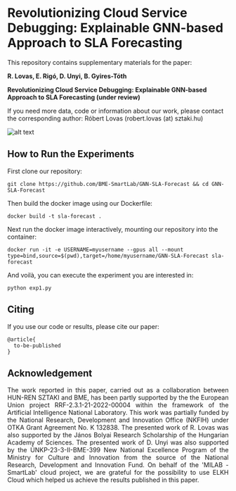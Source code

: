 # Revolutionizing Cloud Service Debugging: Explainable GNN-based Approach to SLA Forecasting

This repository contains supplementary materials for the paper:

<b>
  R. Lovas, E. Rigó, D. Unyi, B. Gyires-Tóth
  
  Revolutionizing Cloud Service Debugging: Explainable GNN-based Approach to SLA Forecasting (under review)
</b>

If you need more data, code or information about our work, please contact the corresponding author: Róbert Lovas (robert.lovas (at) sztaki.hu)

![alt text](https://github.com/BME-SmartLab/GNN-SLA-Forecast/blob/main/dataflow.png)

## How to Run the Experiments

First clone our repository:
```
git clone https://github.com/BME-SmartLab/GNN-SLA-Forecast && cd GNN-SLA-Forecast
```
Then build the docker image using our Dockerfile:
```
docker build -t sla-forecast .
```
Next run the docker image interactively, mounting our repository into the container:
```
docker run -it -e USERNAME=myusername --gpus all --mount type=bind,source=$(pwd),target=/home/myusername/GNN-SLA-Forecast sla-forecast
```
And voilà, you can execute the experiment you are interested in:
```
python exp1.py
```

## Citing

If you use our code or results, please cite our paper: 

```
@article{
  to-be-published
}

```

## Acknowledgement

<p align="justify">
  The work reported in this paper, carried out as a collaboration between HUN-REN SZTAKI and BME, has been partly supported by the the European Union project RRF-2.3.1-21-2022-00004 within the framework of the Artificial Intelligence National Laboratory.
  This work was partially funded by the National Research, Development and Innovation Office (NKFIH) under OTKA Grant Agreement No. K 132838.
  The presented work of R. Lovas was also supported by the János Bolyai Research Scholarship of the Hungarian Academy of Sciences.
  The presented work of D. Unyi was also supported by the ÚNKP-23-3-II-BME-399 New National Excellence Program of the Ministry for Culture and Innovation from the source of the National Research, Development and Innovation Fund.
  On behalf of the 'MILAB - SmartLab' cloud project, we are grateful for the possibility to use ELKH Cloud which helped us achieve the results published in this paper.
</p>
